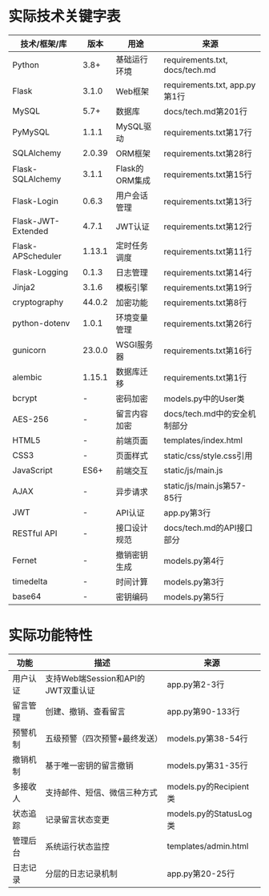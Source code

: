 # 实际技术关键字表

| 技术/框架/库 | 版本 | 用途 | 来源 |
|------------|------|------|------|
| Python | 3.8+ | 基础运行环境 | requirements.txt, docs/tech.md |
| Flask | 3.1.0 | Web框架 | requirements.txt, app.py第1行 |
| MySQL | 5.7+ | 数据库 | docs/tech.md第201行 |
| PyMySQL | 1.1.1 | MySQL驱动 | requirements.txt第17行 |
| SQLAlchemy | 2.0.39 | ORM框架 | requirements.txt第28行 |
| Flask-SQLAlchemy | 3.1.1 | Flask的ORM集成 | requirements.txt第15行 |
| Flask-Login | 0.6.3 | 用户会话管理 | requirements.txt第13行 |
| Flask-JWT-Extended | 4.7.1 | JWT认证 | requirements.txt第12行 |
| Flask-APScheduler | 1.13.1 | 定时任务调度 | requirements.txt第11行 |
| Flask-Logging | 0.1.3 | 日志管理 | requirements.txt第14行 |
| Jinja2 | 3.1.6 | 模板引擎 | requirements.txt第19行 |
| cryptography | 44.0.2 | 加密功能 | requirements.txt第8行 |
| python-dotenv | 1.0.1 | 环境变量管理 | requirements.txt第26行 |
| gunicorn | 23.0.0 | WSGI服务器 | requirements.txt第16行 |
| alembic | 1.15.1 | 数据库迁移 | requirements.txt第1行 |
| bcrypt | - | 密码加密 | models.py中的User类 |
| AES-256 | - | 留言内容加密 | docs/tech.md中的安全机制部分 |
| HTML5 | - | 前端页面 | templates/index.html |
| CSS3 | - | 页面样式 | static/css/style.css引用 |
| JavaScript | ES6+ | 前端交互 | static/js/main.js |
| AJAX | - | 异步请求 | static/js/main.js第57-85行 |
| JWT | - | API认证 | app.py第3行 |
| RESTful API | - | 接口设计规范 | docs/tech.md的API接口部分 |
| Fernet | - | 撤销密钥生成 | models.py第4行 |
| timedelta | - | 时间计算 | models.py第3行 |
| base64 | - | 密钥编码 | models.py第5行 |

# 实际功能特性

| 功能 | 描述 | 来源 |
|-----|------|------|
| 用户认证 | 支持Web端Session和API的JWT双重认证 | app.py第2-3行 |
| 留言管理 | 创建、撤销、查看留言 | app.py第90-133行 |
| 预警机制 | 五级预警（四次预警+最终发送） | models.py第38-54行 |
| 撤销机制 | 基于唯一密钥的留言撤销 | models.py第31-35行 |
| 多接收人 | 支持邮件、短信、微信三种方式 | models.py的Recipient类 |
| 状态追踪 | 记录留言状态变更 | models.py的StatusLog类 |
| 管理后台 | 系统运行状态监控 | templates/admin.html |
| 日志记录 | 分层的日志记录机制 | app.py第20-25行 | 
